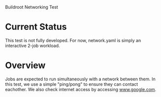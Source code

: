 Buildroot Networking Test

# Current Status
This test is not fully developed. For now, network.yaml is simply an
interactive 2-job workload.

# Overview
Jobs are expected to run simultaneously with a network between them. In this
test, we use a simple "ping/pong" to ensure they can contact eachother. We also
check internet access by accessing www.google.com.

